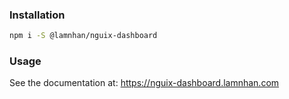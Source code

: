 ### Installation

```sh
npm i -S @lamnhan/nguix-dashboard
```

### Usage

See the documentation at: <https://nguix-dashboard.lamnhan.com>